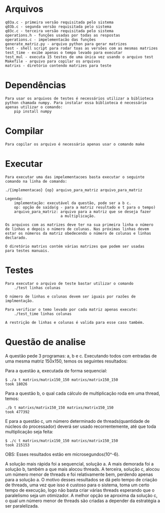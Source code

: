 # Arquivos
	q03a.c - primeira versão requisitada pelo sistema
	q03b.c - segunda versão requisitada pelo sistema
	q03c.c - terceira versão requisitada pelo sistema
	operations.h - funções usadas por todas as respostas
	operations.c - impelementacão das funções
	generate_matriz.py - arquivo python para gerar matrizes
	test - shell script para rodar toas as versões com as mesmas matrizes
	test_time - exibe apenas o tempo levado para executar
	test_mul - executa 15 testes de uma única vez usando o arquivo test
	Makefile - arquivo para copilar os arquivos
	matrixs - diretório contendo matrizes para teste

# Dependências
	Para usar os arquivos de testes é necessários utilizar a biblioteca
	python chamada numpy. Para instalar essa biblioteca é necessário
	apenas utilizar o comando:
		pip install numpy

# Compilar
	Para copilar os arquivo é necessário apenas usar o comando make

# Executar
	Para executar uma das impelementacoes basta executar o seguinte
	comando na linha de comando:

	./{implementacao} {op} arquivo_para_matriz arquivo_para_matriz

	Legenda:
		implementação: executável da questão, pode ser a b c.
		op: opção de saída(g - para a matriz resultado e t para o tempo)
		arquivo_para_matriz: arquivo para a matriz que se deseja fazer
							 a multiplicação.

	Os arquivos com as matrizes deve ter na sua primeira linha o número
	de linhas e depois o número de colunas. Nas próximas linhas devem
	estar os números da matriz obedecendo o número de colunas e linhas
	declarado.

	O diretório matrixs contém várias matrizes que podem ser usadas
	para testes manuais.


# Testes
	Para executar o arquivo de teste bastar utilizar o comando
		./test linhas colunas

	O número de linhas e colunas devem ser iguais por razões de implmentação.

	Para verificar o temo levado por cada matriz apenas execute:
		./test_time linhas colunas

	A restrição de linhas e colunas é valida para esse caso também.


# Questão de analise
A questão pede 3 programas: a, b e c. Executando todos com entradas de uma mesma matriz 150x150, temos os seguintes resultados:

Para a questão a, executada de forma sequencial:

```shell
$ ./a t matrixs/matrix150_150 matrixs/matrix150_150
took 18026
```

Para a questão b, o qual cada cálculo de multiplicação roda em uma thread, temos:

```shell
./b t matrixs/matrix150_150 matrixs/matrix150_150
took 477392
```

E para a questão c, um número determinado de threads(quantidade de núcleos do processador) deverá ser usado recorrentemente, até que toda multiplicação seja feita:

```shell
$ ./c t matrixs/matrix150_150 matrixs/matrix150_150
took 215153
```

OBS: Esses resultados estão em microsegundos(10^-6).

A solução mais rápida foi a sequencial, solução a. A mais demorada foi a solução b, também a que mais alocou threads. A terceira, solução c, alocou um número menor de threads e foi relativamente bem, perdendo apenas para a solução a. O motivo desses resultados se dá pelo tempo de criação de threads, uma vez que isso é custoso para o sistema, toma um certo tempo de execução, logo não basta criar várias threads esperando que o paralelismo seja um otimizador. A melhor opção se aproxima da solução c, o qual um número menor de threads são criadas a depender da estratégia a ser paralelizada.
